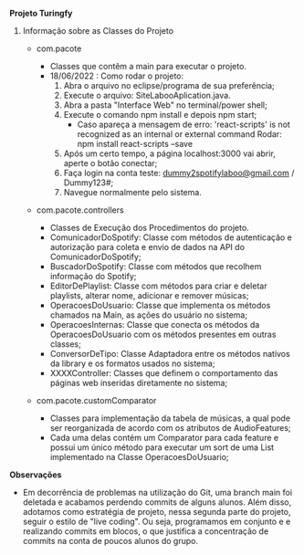 **Projeto Turingfy**
1. Informação sobre as Classes do Projeto
    - com.pacote
        - Classes que contêm a main para executar o projeto.
        - 18/06/2022 : Como rodar o projeto: 
            1. Abra o arquivo no eclipse/programa de sua preferência;
            2. Execute o arquivo: SiteLabooAplication.java.
            3. Abra a pasta "Interface Web" no terminal/power shell;
            4. Execute o comando npm install e depois npm start;
                - Caso apareça a mensagem de erro: 'react-scripts' is not recognized as an internal or external command
                Rodar: npm install react-scripts –save
            5. Após um certo tempo, a página localhost:3000 vai abrir, aperte o botão conectar;
            4. Faça login na conta teste: dummy2spotifylaboo@gmail.com / Dummy123#;
            6. Navegue normalmente pelo sistema.

    - com.pacote.controllers
        - Classes de Execução dos Procedimentos do projeto.
        - ComunicadorDoSpotify: Classe com métodos de autenticação e autorização para coleta e envio de dados na API do ComunicadorDoSpotify;
        - BuscadorDoSpotify: Classe com métodos que recolhem informação do Spotify;
        - EditorDePlaylist: Classe com métodos para criar e deletar playlists, alterar nome, adicionar e remover músicas;
        - OperacoesDoUsuario: Classe que implementa os métodos chamados na Main, as ações do usuário no sistema;
        - OperacoesInternas: Classe que conecta os métodos da OperacoesDoUsuario com os métodos presentes em outras classes;
        - ConversorDeTipo: Classe Adaptadora entre os métodos nativos da library e os formatos usados no sistema;
        - XXXXController: Classes que definem o comportamento das páginas web inseridas diretamente no sistema;

    - com.pacote.customComparator
        - Classes para implementação da tabela de músicas, a qual pode ser reorganizada de acordo com os atributos de AudioFeatures;
        - Cada uma delas contém um Comparator<Track> para cada feature e possui um único método para executar um sort de uma List<Track>        
        implementado na Classe OperacoesDoUsuario;

**Observações**
* Em decorrência de problemas na utilização do Git, uma branch main foi deletada e acabamos perdendo  commits de alguns alunos. Além disso, adotamos como estratégia de projeto, nessa segunda parte do projeto, seguir o estilo de "live coding". Ou seja, programamos em conjunto e e realizando commits em blocos, o que justifica a concentração de commits na conta de poucos alunos do grupo.